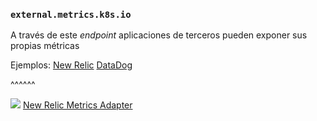 ### `external.metrics.k8s.io`

A través de este _endpoint_ aplicaciones de terceros pueden exponer sus propias métricas

Ejemplos: [New Relic](https://docs.newrelic.com/docs/kubernetes-pixie/kubernetes-integration/newrelic-hpa-metrics-adapter/newrelic-metrics-adapter/) 
[DataDog](https://docs.datadoghq.com/agent/cluster_agent/external_metrics/?tab=helm)

^^^^^^

<img src="https://docs.newrelic.com/550f34a8085779979e628c68bc885d1a/adapter-diagram.svg" class="r-stretch">

<a href="https://docs.newrelic.com/docs/kubernetes-pixie/kubernetes-integration/newrelic-hpa-metrics-adapter/newrelic-metrics-adapter/" target="_black" rel="noopener noreferrer">
New Relic Metrics Adapter
</a>

